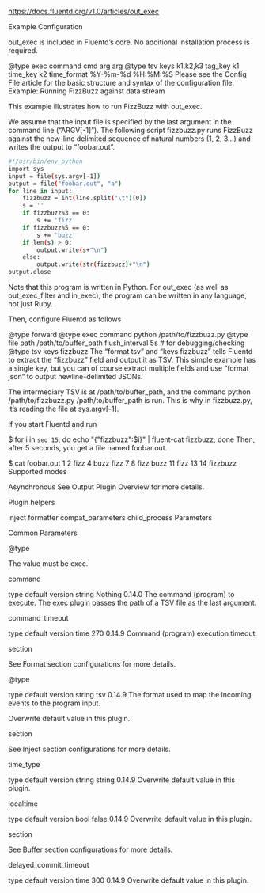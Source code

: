 https://docs.fluentd.org/v1.0/articles/out_exec

Example Configuration

out_exec is included in Fluentd’s core. No additional installation process is required.

<match pattern>
  @type exec
  command cmd arg arg
  <format>
    @type tsv
    keys k1,k2,k3
  </format>
  <inject>
    tag_key k1
    time_key k2
    time_format %Y-%m-%d %H:%M:%S
  </inject>
</match>
Please see the Config File article for the basic structure and syntax of the configuration file.
Example: Running FizzBuzz against data stream

This example illustrates how to run FizzBuzz with out_exec.

We assume that the input file is specified by the last argument in the command line (“ARGV[-1]”). The following script fizzbuzz.py runs FizzBuzz against the new-line delimited sequence of natural numbers (1, 2, 3…) and writes the output to “foobar.out”.
```sh
#!/usr/bin/env python
import sys
input = file(sys.argv[-1])
output = file("foobar.out", "a")
for line in input:
    fizzbuzz = int(line.split("\t")[0])
    s = ''
    if fizzbuzz%3 == 0:
        s += 'fizz'
    if fizzbuzz%5 == 0:
        s += 'buzz'
    if len(s) > 0:
        output.write(s+"\n")
    else:
        output.write(str(fizzbuzz)+"\n")
output.close
```
Note that this program is written in Python. For out_exec (as well as out_exec_filter and in_exec), the program can be written in any language, not just Ruby.

Then, configure Fluentd as follows

<source>
  @type forward
</source>
<match fizzbuzz>
  @type exec
  command python /path/to/fizzbuzz.py
  <buffer>
    @type file
    path /path/to/buffer_path
    flush_interval 5s # for debugging/checking
  </buffer>
  <format>
    @type tsv
    keys fizzbuzz
  </format>
</match>
The “format tsv” and “keys fizzbuzz” tells Fluentd to extract the “fizzbuzz” field and output it as TSV. This simple example has a single key, but you can of course extract multiple fields and use “format json” to output newline-delimited JSONs.

The intermediary TSV is at /path/to/buffer_path, and the command python /path/to/fizzbuzz.py /path/to/buffer_path is run. This is why in fizzbuzz.py, it’s reading the file at sys.argv[-1].

If you start Fluentd and run

$ for i in `seq 15`; do echo "{\"fizzbuzz\":$i}" | fluent-cat fizzbuzz; done
Then, after 5 seconds, you get a file named foobar.out.

$ cat foobar.out
1
2
fizz
4
buzz
fizz
7
8
fizz
buzz
11
fizz
13
14
fizzbuzz
Supported modes

Asynchronous
See Output Plugin Overview for more details.

Plugin helpers

inject
formatter
compat_parameters
child_process
Parameters

Common Parameters

@type

The value must be exec.

command

type	default	version
string	Nothing	0.14.0
The command (program) to execute. The exec plugin passes the path of a TSV file as the last argument.

command_timeout

type	default	version
time	270	0.14.9
Command (program) execution timeout.

<format> section

See Format section configurations for more details.

@type

type	default	version
string	tsv	0.14.9
The format used to map the incoming events to the program input.

Overwrite default value in this plugin.

<inject> section

See Inject section configurations for more details.

time_type

type	default	version
string	string	0.14.9
Overwrite default value in this plugin.

localtime

type	default	version
bool	false	0.14.9
Overwrite default value in this plugin.

<buffer> section

See Buffer section configurations for more details.

delayed_commit_timeout

type	default	version
time	300	0.14.9
Overwrite default value in this plugin.
